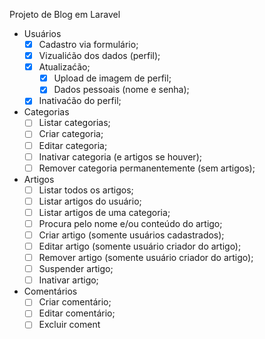 Projeto de Blog em Laravel

- Usuários
    - [x] Cadastro via formulário;
    - [x] Vizualićão dos dados (perfil);
    - [x] Atualizaćão;
        - [x] Upload de imagem de perfil;
        - [x] Dados pessoais (nome e senha);
    - [x] Inativaćão do perfil;

- Categorias
    - [ ] Listar categorias;
    - [ ] Criar categoria;
    - [ ] Editar categoria;
    - [ ] Inativar categoria (e artigos se houver);
    - [ ] Remover categoria permanentemente (sem artigos);

- Artigos
    - [ ] Listar todos os artigos;
    - [ ] Listar artigos do usuário;
    - [ ] Listar artigos de uma categoria;
    - [ ] Procura pelo nome e/ou conteúdo do artigo;
    - [ ] Criar artigo (somente usuários cadastrados);
    - [ ] Editar artigo (somente usuário criador do artigo);
    - [ ] Remover artigo (somente usuário criador do artigo);
    - [ ] Suspender artigo;
    - [ ] Inativar artigo;

- Comentários
    - [ ] Criar comentário;
    - [ ] Editar comentário;
    - [ ] Excluir coment

